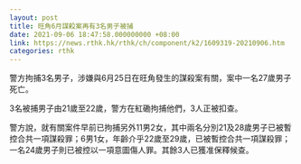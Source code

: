 ```yaml
---
layout: post
title: 旺角6月謀殺案再有3名男子被捕
date: 2021-09-06 18:47:58.000000000 +08:00
link: https://news.rthk.hk/rthk/ch/component/k2/1609319-20210906.htm
categories: rthk
---
```


警方拘捕3名男子，涉嫌與6月25日在旺角發生的謀殺案有關，案中一名27歲男子死亡。

3名被捕男子由21歲至22歲，警方在紅磡拘捕他們，3人正被扣查。

警方說，就有關案件早前已拘捕另外11男2女，其中兩名分別21及28歲男子已被暫控合共一項謀殺罪；6男1女，年齡介乎22歲至29歲，已被暫控合共一項謀殺罪；一名24歲男子則已被控以一項意圖傷人罪。其餘3人已獲准保釋候查。
